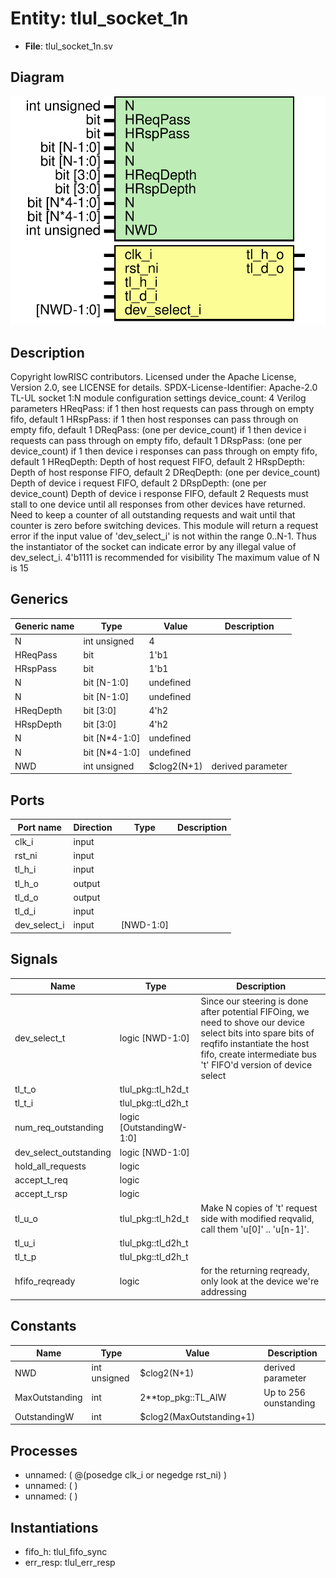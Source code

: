 # Entity: tlul_socket_1n

- **File**: tlul_socket_1n.sv
## Diagram

![Diagram](tlul_socket_1n.svg "Diagram")
## Description

Copyright lowRISC contributors.
 Licensed under the Apache License, Version 2.0, see LICENSE for details.
 SPDX-License-Identifier: Apache-2.0
 TL-UL socket 1:N module
 configuration settings
   device_count: 4
 Verilog parameters
   HReqPass:      if 1 then host requests can pass through on empty fifo,
                  default 1
   HRspPass:      if 1 then host responses can pass through on empty fifo,
                  default 1
   DReqPass:      (one per device_count) if 1 then device i requests can
                  pass through on empty fifo, default 1
   DRspPass:      (one per device_count) if 1 then device i responses can
                  pass through on empty fifo, default 1
   HReqDepth:     Depth of host request FIFO, default 2
   HRspDepth:     Depth of host response FIFO, default 2
   DReqDepth:     (one per device_count) Depth of device i request FIFO,
                  default 2
   DRspDepth:     (one per device_count) Depth of device i response FIFO,
                  default 2
 Requests must stall to one device until all responses from other devices
 have returned.  Need to keep a counter of all outstanding requests and
 wait until that counter is zero before switching devices.
 This module will return a request error if the input value of 'dev_select_i'
 is not within the range 0..N-1. Thus the instantiator of the socket
 can indicate error by any illegal value of dev_select_i. 4'b1111 is
 recommended for visibility
 The maximum value of N is 15
 
## Generics

| Generic name | Type          | Value       | Description       |
| ------------ | ------------- | ----------- | ----------------- |
| N            | int unsigned  | 4           |                   |
| HReqPass     | bit           | 1'b1        |                   |
| HRspPass     | bit           | 1'b1        |                   |
| N            | bit [N-1:0]   | undefined   |                   |
| N            | bit [N-1:0]   | undefined   |                   |
| HReqDepth    | bit [3:0]     | 4'h2        |                   |
| HRspDepth    | bit [3:0]     | 4'h2        |                   |
| N            | bit [N*4-1:0] | undefined   |                   |
| N            | bit [N*4-1:0] | undefined   |                   |
| NWD          | int unsigned  | $clog2(N+1) | derived parameter |
## Ports

| Port name    | Direction | Type      | Description |
| ------------ | --------- | --------- | ----------- |
| clk_i        | input     |           |             |
| rst_ni       | input     |           |             |
| tl_h_i       | input     |           |             |
| tl_h_o       | output    |           |             |
| tl_d_o       | output    |           |             |
| tl_d_i       | input     |           |             |
| dev_select_i | input     | [NWD-1:0] |             |
## Signals

| Name                   | Type                     | Description                                                                                                                                                                                                    |
| ---------------------- | ------------------------ | -------------------------------------------------------------------------------------------------------------------------------------------------------------------------------------------------------------- |
| dev_select_t           | logic [NWD-1:0]          | Since our steering is done after potential FIFOing, we need to shove our device select bits into spare bits of reqfifo instantiate the host fifo, create intermediate bus 't' FIFO'd version of device select  |
| tl_t_o                 | tlul_pkg::tl_h2d_t       |                                                                                                                                                                                                                |
| tl_t_i                 | tlul_pkg::tl_d2h_t       |                                                                                                                                                                                                                |
| num_req_outstanding    | logic [OutstandingW-1:0] |                                                                                                                                                                                                                |
| dev_select_outstanding | logic [NWD-1:0]          |                                                                                                                                                                                                                |
| hold_all_requests      | logic                    |                                                                                                                                                                                                                |
| accept_t_req           | logic                    |                                                                                                                                                                                                                |
| accept_t_rsp           | logic                    |                                                                                                                                                                                                                |
| tl_u_o                 | tlul_pkg::tl_h2d_t       | Make N copies of 't' request side with modified reqvalid, call them 'u[0]' .. 'u[n-1]'.                                                                                                                        |
| tl_u_i                 | tlul_pkg::tl_d2h_t       |                                                                                                                                                                                                                |
| tl_t_p                 | tlul_pkg::tl_d2h_t       |                                                                                                                                                                                                                |
| hfifo_reqready         | logic                    | for the returning reqready, only look at the device we're addressing                                                                                                                                           |
## Constants

| Name           | Type         | Value                    | Description           |
| -------------- | ------------ | ------------------------ | --------------------- |
| NWD            | int unsigned | $clog2(N+1)              | derived parameter     |
| MaxOutstanding | int          | 2**top_pkg::TL_AIW       | Up to 256 ounstanding |
| OutstandingW   | int          | $clog2(MaxOutstanding+1) |                       |
## Processes
- unnamed: ( @(posedge clk_i or negedge rst_ni) )
- unnamed: (  )
- unnamed: (  )
## Instantiations

- fifo_h: tlul_fifo_sync
- err_resp: tlul_err_resp
